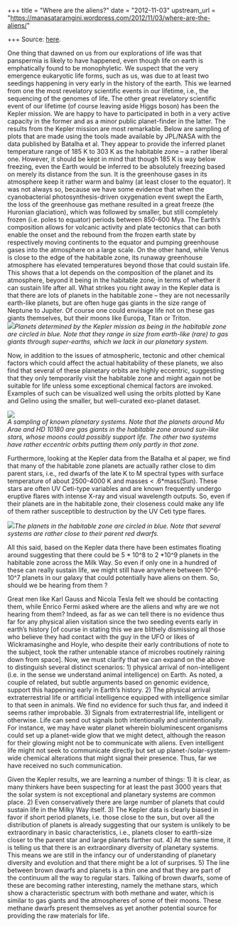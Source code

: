 +++
title = "Where are the aliens?"
date = "2012-11-03"
upstream_url = "https://manasataramgini.wordpress.com/2012/11/03/where-are-the-aliens/"

+++
Source: [here](https://manasataramgini.wordpress.com/2012/11/03/where-are-the-aliens/).

One thing that dawned on us from our explorations of life was that panspermia is likely to have happened, even though life on earth is emphatically found to be monophyletic. We suspect that the very emergence eukaryotic life forms, such as us, was due to at least two seedings happening in very early in the history of the earth. This we learned from one the most revelatory scientific events in our lifetime, i.e., the sequencing of the genomes of life. The other great revelatory scientific event of our lifetime (of course leaving aside Higgs boson) has been the Kepler mission. We are happy to have to participated in both in a very active capacity in the former and as a minor public planet-finder in the latter. The results from the Kepler mission are most remarkable. Below are sampling of plots that are made using the tools made available by JPL/NASA with the data published by Batalha et al. They appear to provide the inferred planet temperature range of 185 K to 303 K as the habitable zone – a rather liberal one. However, it should be kept in mind that though 185 K is way below freezing, even the Earth would be inferred to be absolutely freezing based on merely its distance from the sun. It is the greenhouse gases in its atmosphere keep it rather warm and balmy (at least closer to the equator). It was not always so, because we have some evidence that when the cyanobacterial photosynthesis-driven oxygenation event swept the Earth, the loss of the greenhouse gas methane resulted in a great freeze (the Huronian glaciation), which was followed by smaller, but still completely frozen
(i.e. poles to equator) periods between 850-600 Mya. The Earth’s
composition allows for volcanic activity and plate tectonics that can both enable the onset and the rebound from the frozen earth state by respectively moving continents to the equator and pumping greenhouse gases into the atmosphere on a large scale. On the other hand, while Venus is close to the edge of the habitable zone, its runaway greenhouse atmosphere has elevated temperatures beyond those that could sustain life. This shows that a lot depends on the composition of the planet and its atmosphere, beyond it being in the habitable zone, in terms of whether it can sustain life after all. What strikes you right away in the Kepler data is that there are lots of planets in the habitable zone – they are not necessarily earth-like planets, but are often huge gas giants in the size range of Neptune to Jupiter. Of course one could envisage life not on these gas giants themselves, but their moons like Europa, Titan or Triton.  
[![](https://lh5.googleusercontent.com/-ZeljKLiDJYA/UJTJof-zomI/AAAAAAAACfM/gbZoCFP89ew/s400/kepler_planets_temperature_radius.png)](https://picasaweb.google.com/lh/photo/HNVEqNNSC46t5Xb62iuijNMTjNZETYmyPJy0liipFm0?feat=embedwebsite)*Planets determined by the Kepler mission as being in the habitable zone are circled in blue. Note that they range in size from earth-like (rare) to gas giants through super-earths, which we lack in our planetary system.*

Now, in addition to the issues of atmospheric, tectonic and other chemical factors which could affect the actual habitability of these planets, we also find that several of these planetary orbits are highly eccentric, suggesting that they only temporarily visit the habitable zone and might again not be suitable for life unless some exceptional chemical factors are invoked. Examples of such can be visualized well using the orbits plotted by Kane and Gelino using the smaller, but well-curated exo-planet dataset.

[![](https://lh3.googleusercontent.com/-MGnBFTWkzno/UJTJgMlqWBI/AAAAAAAACfA/4d-F6Ts2Qr8/s400/science.jpg)](https://picasaweb.google.com/lh/photo/0JAONwAd8BT78Mj7Gaq309MTjNZETYmyPJy0liipFm0?feat=embedwebsite)  
*A sampling of known planetary systems. Note that the planets around Mu
Arae and HD 10180 are gas giants in the habitable zone around sun-like stars, whose moons could possibly support life. The other two systems have rather eccentric orbits putting them only partly in that zone.*

Furthermore, looking at the Kepler data from the Batalha et al paper, we find that many of the habitable zone planets are actually rather close to dim parent stars, i.e., red dwarfs of the late K to M spectral types with surface temperature of about 2500-4000 K and masses \< .6\*mass(Sun). These stars are often UV Ceti-type variables and are known frequently undergo eruptive flares with intense X-ray and visual wavelength outputs. So, even if their planets are in the habitable zone, their closeness could make any life of them rather susceptible to destruction by the UV Ceti type flares.

[![](https://lh6.googleusercontent.com/-bz00W3Q-9_I/UJTJoTY4W1I/AAAAAAAACfI/FXinDlAmoZ8/s400/Kepler_stellar_temperature_semimajor_axis.png)](https://picasaweb.google.com/lh/photo/LmuV1Ll6IWDvAGL3poyoJ9MTjNZETYmyPJy0liipFm0?feat=embedwebsite)*The planets in the habitable zone are circled in blue. Note that several systems are rather close to their parent red dwarfs.*

All this said, based on the Kepler data there have been estimates floating around suggesting that there could be 5 \* 10^8 to 2 \*10^9 planets in the habitable zone across the Milk Way. So even if only one in a hundred of these can really sustain life, we might still have anywhere between 10^6-10^7 planets in our galaxy that could potentially have aliens on them. So, should we be hearing from them ?

Great men like Karl Gauss and Nicola Tesla felt we should be contacting them, while Enrico Fermi asked where are the aliens and why are we not hearing from them? Indeed, as far as we can tell there is no evidence thus far for any physical alien visitation since the two seeding events early in earth’s history \[of course in stating this we are blithely dismissing all those who believe they had contact with the guy in the UFO or likes of Wickramasinghe and Hoyle, who despite their early contributions of note to the subject, took the rather untenable stance of microbes routinely raining down from space\]. Now, we must clarify that we can expand on the above to distinguish several distinct scenarios: 1) physical arrival of non-intelligent (i.e. in the sense we understand animal intelligence) on Earth. As noted, a couple of related, but subtle arguments based on genomic evidence, support this happening early in Earth’s history. 2) The physical arrival extraterrestrial life or artificial intelligence equipped with intelligence similar to that seen in animals. We find no evidence for such thus far, and indeed it seems rather improbable. 3) Signals from extraterrestrial life, intelligent or otherwise. Life can send out signals both intentionally and unintentionally. For instance, we may have water planet wherein bioluminescent organisms could set up a planet-wide glow that we might detect, although the reason for their glowing might not be to communicate with aliens. Even intelligent life might not seek to communicate directly but set up planet-/solar-system-wide chemical alterations that might signal their presence. Thus, far we have received no such communication.

Given the Kepler results, we are learning a number of things: 1) It is clear, as many thinkers have been suspecting for at least the past 3000 years that the solar system is not exceptional and planetary systems are common place. 2) Even conservatively there are large number of planets that could sustain life in the Milky Way itself. 3) The Kepler data is clearly biased in favor if short period planets, i.e. those close to the sun, but over all the distribution of planets is already suggesting that our system is unlikely to be extraordinary in basic characteristics, i.e., planets closer to earth-size closer to the parent star and large planets farther out. 4) At the same time, it is telling us that there is an extraordinary diversity of planetary systems. This means we are still in the infancy our of understanding of planetary diversity and evolution and that there might be a lot of surprises. 5) The line between brown dwarfs and planets is a thin one and that they are part of the continuum all the way to regular stars. Talking of brown dwarfs, some of these are becoming rather interesting, namely the methane stars, which show a characteristic spectrum with both methane and water, which is similar to gas giants and the atmospheres of some of their moons. These methane dwarfs present themselves as yet another potential source for providing the raw materials for life.

